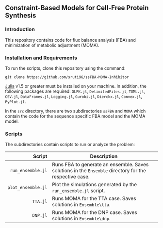 ## Constraint-Based Models for Cell-Free Protein Synthesis

### Introduction
This repository contains code for flux balance analysis (FBA) and minimization of metabolic adjustment (MOMA).


### Installation and Requirements

To run the scripts, clone this repository using the command:

	git clone https://github.com/sruti96/ssFBA-MOMA-Inhibitor

[Julia](https://www.julialang.org) v1.5 or greater must be installed on your machine. In addition, the following packages are required: ``GLPK.jl``, ``DelimitedFiles.jl``, ``TOML.jl``, ``CSV.jl``, ``DataFrames.jl``, ``Logging.jl``, ``Gurobi.jl``, ``Dierckx.jl``, ``Convex.jl``, ``PyPlot.jl``.

In the ``src`` directory, there are two subdirectories ``ssFBA`` and ``MOMA`` which contain the code for the sequence specific FBA model and the MOMA model.

### Scripts
The subdirectories contain scripts to run or analyze the problem:

Script | Description
---: | ---
``run_ensemble.jl`` | Runs FBA to generate an ensemble. Saves solutions in the ``Ensemble`` directory for the respective case.
``plot_ensemble.jl`` | Plot the simulations generated by the ``run_ensemble.jl`` script.
``TTA.jl`` | Runs MOMA for the TTA case. Saves solutions in ``Ensemble\tta``.
``DNP.jl`` | Runs MOMA for the DNP case. Saves solutions in ``Ensemble\dnp``.
